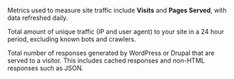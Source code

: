 Metrics used to measure site traffic include **Visits** and **Pages Served**, with data refreshed daily.

<DefList>

<Definition name="Visits">

Total amount of unique traffic (IP and user agent) to your site in a 24 hour period, excluding known bots and crawlers.

</Definition>

<Definition name="Pages Served">

Total number of responses generated by WordPress or Drupal that are served to a visitor. This includes cached responses and non-HTML responses such as JSON.

</Definition>

</DefList>

